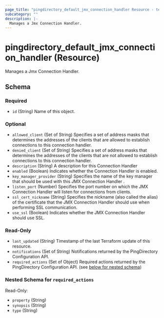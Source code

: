 ```yaml
---
page_title: "pingdirectory_default_jmx_connection_handler Resource - terraform-provider-pingdirectory"
subcategory: ""
description: |-
  Manages a Jmx Connection Handler.
---
```


# pingdirectory_default_jmx_connection_handler (Resource)

Manages a Jmx Connection Handler.



<!-- schema generated by tfplugindocs -->
## Schema

### Required

- `id` (String) Name of this object.

### Optional

- `allowed_client` (Set of String) Specifies a set of address masks that determines the addresses of the clients that are allowed to establish connections to this connection handler.
- `denied_client` (Set of String) Specifies a set of address masks that determines the addresses of the clients that are not allowed to establish connections to this connection handler.
- `description` (String) A description for this Connection Handler
- `enabled` (Boolean) Indicates whether the Connection Handler is enabled.
- `key_manager_provider` (String) Specifies the name of the key manager that should be used with this JMX Connection Handler .
- `listen_port` (Number) Specifies the port number on which the JMX Connection Handler will listen for connections from clients.
- `ssl_cert_nickname` (String) Specifies the nickname (also called the alias) of the certificate that the JMX Connection Handler should use when performing SSL communication.
- `use_ssl` (Boolean) Indicates whether the JMX Connection Handler should use SSL.

### Read-Only

- `last_updated` (String) Timestamp of the last Terraform update of this resource.
- `notifications` (Set of String) Notifications returned by the PingDirectory Configuration API.
- `required_actions` (Set of Object) Required actions returned by the PingDirectory Configuration API. (see [below for nested schema](#nestedatt--required_actions))

<a id="nestedatt--required_actions"></a>
### Nested Schema for `required_actions`

Read-Only:

- `property` (String)
- `synopsis` (String)
- `type` (String)

